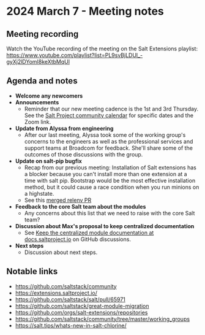 # 2024 March 7 - Meeting notes

## Meeting recording

Watch the YouTube recording of the meeting on the Salt Extensions playlist: https://www.youtube.com/playlist?list=PL9svBjLDUl_-gyXj2lDYomI8keXtbMqUl

## Agenda and notes

- **Welcome any newcomers**
- **Announcements**
  - Reminder that our new meeting cadence is the 1st and 3rd Thursday. See the [Salt Project community calendar](https://saltproject.io/calendar/) for specific dates and the Zoom link.
- **Update from Alyssa from engineering**
  - After our last meeting, Alyssa took some of the working group's concerns to the engineers as well as the professional services and support teams at Broadcom for feedback. She'll share some of the outcomes of those discussions with the group.
- **Update on salt-pip bugfix**
  - Recap from our previous meeting: Installation of Salt extensions has a blocker because you can't install more than one extension at a time with salt pip. Bootstrap would be the most effective installation method, but it could cause a race condition when you run minions on a highstate.
  - See this [merged relenv PR](https://github.com/saltstack/relenv/pull/173)
- **Feedback to the core Salt team about the modules**
  - Any concerns about this list that we need to raise with the core Salt team?
- **Discussion about Max's proposal to keep centralized documentation**
  - See [Keep the centralized module documentation at docs.saltproject.io](https://github.com/saltstack/salt/discussions/66144) on GitHub discussions.
- **Next steps**
  - Discussion about next steps.



## Notable links

- https://github.com/saltstack/community
- https://extensions.saltproject.io/
- https://github.com/saltstack/salt/pull/65971
- https://github.com/saltstack/great-module-migration
- https://github.com/orgs/salt-extensions/repositories
- https://github.com/saltstack/community/tree/master/working_groups
- https://salt.tips/whats-new-in-salt-chlorine/